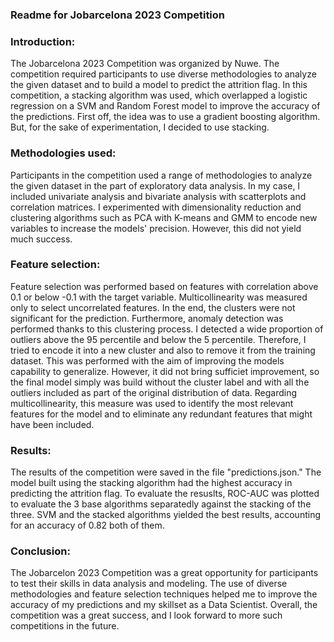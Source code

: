 ### Readme for Jobarcelona 2023 Competition

### Introduction:
The Jobarcelona 2023 Competition was organized by Nuwe. The competition required participants to use diverse methodologies to analyze the given dataset and to build a model to predict the attrition flag. In this competition, a stacking algorithm was used, which overlapped a logistic regression on a SVM and Random Forest model to improve the accuracy of the predictions. First off, the idea was to use a gradient boosting algorithm. But, for the sake of experimentation, I decided to use stacking.

### Methodologies used:
Participants in the competition used a range of methodologies to analyze the given dataset in the part of exploratory data analysis. In my case, I included univariate analysis and bivariate analysis with scatterplots and correlation matrices. I experimented with dimensionality reduction and clustering algorithms such as PCA with K-means and GMM to encode new variables to increase the models' precision. However, this did not yield much success. 

### Feature selection:
Feature selection was performed based on features with correlation above 0.1 or below -0.1 with the target variable. Multicollinearity was measured only to select uncorrelated features. In the end, the clusters were not significant for the prediction. Furthermore, anomaly detection was performed thanks to this clustering process. I detected a wide proportion of outliers above the 95 percentile and below the 5 percentile. Therefore, I tried to encode it into a new cluster and also to remove it from the training dataset. This was performed with the aim of improving the models capability to generalize. However, it did not bring sufficiet improvement, so the final model simply was build without the cluster label and with all the outliers included as part of the original distribution of data. Regarding multicollinearity, this measure was used to identify the most relevant features for the model and to eliminate any redundant features that might have been included.

### Results:
The results of the competition were saved in the file "predictions.json." The model built using the stacking algorithm had the highest accuracy in predicting the attrition flag. To evaluate the resuslts, ROC-AUC was plotted to evaluate the 3 base algorithms separatedly against the stacking of the three. SVM and the stacked algorithms yielded the best results, accounting for an accuracy of 0.82 both of them. 

### Conclusion:
The Jobarcelon 2023 Competition was a great opportunity for participants to test their skills in data analysis and modeling. The use of diverse methodologies and feature selection techniques helped me to improve the accuracy of my predictions and my skillset as a Data Scientist. Overall, the competition was a great success, and I look forward to more such competitions in the future.

